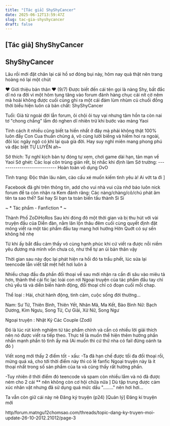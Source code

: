 ```yaml
---
title: "[Tác giả] ShyShyCancer"
date: 2025-06-12T13:59:47Z
slug: tac-gia-shyshycancer
draft: false
---
```


## [Tác giả] ShyShyCancer

## ShyShyCancer

Lâu rồi mới đặt chân lại cái hồ sơ đóng bụi này, hôm nay quả thật nên trang hoàng nó lại một chút 

♥ Giới thiệu bản thân ♥
(9/7)
​Được biết đến cái tên gọi là nàng Shy, bất đắc dĩ nó ra đời vì một hôm tung tăng vào forum đánh hàng chục cái nít cờ nêm mà hoài không được cuối cùng ghi ra một cái đám lùm nhùm củ chuối đồng thời biểu hiện luôn cả bản chất: ShyShyCancer

Tuổi: Già từ ngoài đời lẫn forum, ôi chội ôi tuy vại nhưng tâm hồn ta còn nai tơ "chong chắng" lắm đó nghen dĩ nhiên trừ khi bước vào mảng Yaoi 

Tính cách ít nhiều cũng biết ta hiền nhất ở đây mà phải không thật 100% luôn đấy   Con Cua thuần chủng á, vô cùng lười biếng và hiếm hoi ra ngoài, đôi lúc ngây ngô có khi lại quá già đời. Hay suy nghĩ miên mang phong phú và đặc biệt TỰ LUYẾN ah~

Sở thích: Tự nghĩ kịch bản tự đóng tự xem, chơi game dài hạn, tản mạn về Yaoi 
Sở ghét: Các loại côn trùng gián rết, bị nhắc khi định làm 
Sở trường: ---------------------------- Hoàn toàn vô dụng OvO

Tình trạng: Độc thân lâu năm, cào cấu xé muốn kiếm tình yêu à! Ai vớt ta đi ]

Facebook đã ghi trên thông tin, add cho vui nhà vui cửa nhớ báo luôn nick forum để ta còn nhận ra 
Kem đánh răng: Các nàng/chàng/cô/chú phát âm tên ta sao thế? Sai hay Si  bạn ta toàn biến tấu thành Si Si

~ * Tác phẩm - Fanfiction * ~

Thành Phố ZoDiHoRos
​Sau khi đóng đô một thời gian và bị thu hút với vài truyện đầu của Diễn đàn, nằm lăn lộn thâu đêm cuối cùng quyết định đặt mông viết ra một tác phẩm đầu tay mang hơi hướng Hờn Quớt có sự sến không hề nhẹ  

Từ khi ấy bắt đầu cảm thấy vô cùng hạnh phúc khi cứ viết ra được nỗi niềm yêu đương mà mình vốn chưa có, như thể tự an ủi bản thân vậy 

Thời gian sau này đọc lại phát hiện ra hồi đó ta trẩu phết, lúc sửa lại teencode lẫn viết tắt mệt hết hơi luôn à 

Nhiều chap đầu đa phần đối thoại về sau mới nhận ra cần đi sâu vào miêu tả hơn, thành thế cái fic lạc loài con rơi Ngoại truyện của tác phẩm đầu tay chỉ chủ yếu tả và diễn biến hành động, đối thoại chỉ có đoạn cuối mỗi chap. 

Thể loại : Hài, chút hành động, tình cảm, cuộc sống đời thường…

Nam: Sư Tử, Thiên Bình, Thiên Yết, Nhân Mã, Ma Kết, Bảo Bình
Nữ: Bạch Dương, Kim Ngưu, Song Tử, Cự Giải, Xử Nữ, Song Ngư

Ngoại truyện : Nhật Ký Các Couple (Zodi)
 

Đó là lúc rút kinh nghiệm từ tác phẩm chính và cần có nhiều lời giải thích nên nó được viết ra tiếp theo. Thực tế là muốn thể hiện thêm hường phấn nhấn mạnh phần tỏ tình ấy mà (Ai muốn thì cứ thử nha có fail đừng oánh ta đó  )

Viết xong mới thấy 2 điểm tốt - xấu:
-Ta đã hạn chế được tối đa đối thoại rồi, mừng quá xá, cho tới thời điểm này thì có lẽ fanfic Ngoại truyện này là ít thoại nhất trong số sản phẩm của ta và cũng thấy rất hường phấn.

-Tuy nhiên ở thời điểm đó teencode và spam còn nhiều lắm và nó đã được ném cho 2 cái ** nên không còn cơ hội chữa nữa ] Dù tập trung được cảm xúc nhân vật nhưng đã sử dụng quá mức dấu "........" nên hơi hơi... 

Ta vẫn còn giữ cái này nè 
​Đăng ký truyện (p24) [Quản lý] Đăng kí truyện mới

http/forum.matngu12chomsao.com/threads/topic-dang-ky-truyen-moi-update-26-10-2012.21012/page-3